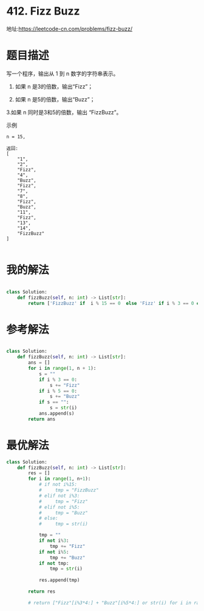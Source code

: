 # 412. Fizz Buzz
地址:https://leetcode-cn.com/problems/fizz-buzz/


# 题目描述
写一个程序，输出从 1 到 n 数字的字符串表示。

1. 如果 n 是3的倍数，输出“Fizz”；

2. 如果 n 是5的倍数，输出“Buzz”；

3.如果 n 同时是3和5的倍数，输出 “FizzBuzz”。

示例
```
n = 15,

返回:
[
    "1",
    "2",
    "Fizz",
    "4",
    "Buzz",
    "Fizz",
    "7",
    "8",
    "Fizz",
    "Buzz",
    "11",
    "Fizz",
    "13",
    "14",
    "FizzBuzz"
]


```


# 我的解法
```python

class Solution:
    def fizzBuzz(self, n: int) -> List[str]:
        return ['FizzBuzz' if  i % 15 == 0  else 'Fizz' if i % 3 == 0 else 'Buzz' if i % 5 == 0 else str(i) for i in range(1,n+1) ]

```


# 参考解法
```python

class Solution:
    def fizzBuzz(self, n: int) -> List[str]:
        ans = []
        for i in range(1, n + 1):
            s = ""
            if i % 3 == 0:
                s += "Fizz"
            if i % 5 == 0:
                s += "Buzz"
            if s == "":
                s = str(i)
            ans.append(s)
        return ans

```


# 最优解法
```python
class Solution:
    def fizzBuzz(self, n: int) -> List[str]:
        res = []
        for i in range(1, n+1):
            # if not i%15:
            #     tmp = "FizzBuzz"
            # elif not i%3:
            #     tmp = "Fizz"
            # elif not i%5:
            #     tmp = "Buzz"
            # else:
            #     tmp = str(i)

            tmp = ""
            if not i%3:
                tmp += "Fizz"
            if not i%5:
                tmp += "Buzz"
            if not tmp:
                tmp = str(i)
            
            res.append(tmp)
        
        return res
        
        # return ["Fizz"[i%3*4:] + "Buzz"[i%5*4:] or str(i) for i in range(1,n+1)]





```

